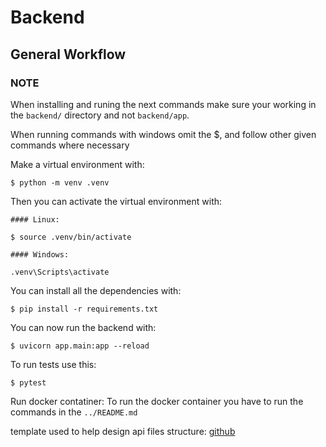 # Backend

## General Workflow

### NOTE

When installing and runing the next commands make sure your working in the `backend/` directory and not `backend/app`.

When running commands with windows omit the $, and follow other given commands where necessary

Make a virtual environment with:

```console
$ python -m venv .venv
```

Then you can activate the virtual environment with:

```console
#### Linux:

$ source .venv/bin/activate

#### Windows:

.venv\Scripts\activate

```

You can install all the dependencies with:

```console
$ pip install -r requirements.txt
```

You can now run the backend with:

```console
$ uvicorn app.main:app --reload
```

To run tests use this:

```console
$ pytest
```

Run docker contatiner:
To run the docker container you have to run the commands in the `../README.md`

template used to help design api files structure:
[github](https://github.com/fastapi/full-stack-fastapi-template)
